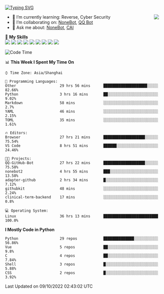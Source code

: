 [![Typing SVG](https://readme-typing-svg.herokuapp.com?size=25&duration=2500&color=8C43EA&vCenter=true&width=200&height=40&lines=Hi+there+%F0%9F%91%8B%F0%9F%8F%BB;I'm+yanyongyu)](https://git.io/typing-svg)

<a href="#">
  <img align="right" src="https://github-readme-stats.vercel.app/api?username=yanyongyu&count_private=true&show_icons=true&bg_color=15,f2f7fd,E0EAFC" />
</a>

- 🌱 I’m currently learning: Reverse, Cyber Security
- 👯 I’m collaborating on: [NoneBot](https://github.com/nonebot), [QQ Bot](https://github.com/Mrs4s/go-cqhttp)
- 💬 Ask me about: [NoneBot](https://github.com/nonebot), [CAI](https://github.com/cscs181/CAI)

🌟 **My Skills**  
![](https://img.shields.io/badge/-Python-3e74a2?style=flat-square&logo=Python&logoColor=fff)
![](https://img.shields.io/badge/-Node.js-339933?style=flat-square&logo=Node.js&logoColor=fff)
![](https://img.shields.io/badge/-Vue-4fc08d?style=flat-square&logo=Vue.js&logoColor=fff)
![](https://img.shields.io/badge/-React-2d98ce?style=flat-square&logo=React&logoColor=fff)
![](https://img.shields.io/badge/-Docker-2496ED?style=flat-square&logo=Docker&logoColor=fff)
![](https://img.shields.io/badge/-Linux-000000?style=flat-square&logo=Linux&logoColor=fff)
![](https://img.shields.io/badge/-MySQL-4479A1?style=flat-square&logo=MySQL&logoColor=fff)
![](https://img.shields.io/badge/-Redis-DC382D?style=flat-square&logo=Redis&logoColor=fff)
![](https://img.shields.io/badge/-MongoDB-47A248?style=flat-square&logo=MongoDB&logoColor=fff)

<!--START_SECTION:waka-->
![Code Time](http://img.shields.io/badge/Code%20Time-2%2C973%20hrs%2056%20mins-blue)

📊 **This Week I Spent My Time On** 

```text
⌚︎ Time Zone: Asia/Shanghai

💬 Programming Languages: 
Other                    29 hrs 56 mins      ████████████████████░░░░░   82.66% 
Python                   3 hrs 16 mins       ██░░░░░░░░░░░░░░░░░░░░░░░   9.02% 
Markdown                 58 mins             ░░░░░░░░░░░░░░░░░░░░░░░░░   2.7% 
YAML                     46 mins             ░░░░░░░░░░░░░░░░░░░░░░░░░   2.15% 
TOML                     35 mins             ░░░░░░░░░░░░░░░░░░░░░░░░░   1.61%

🔥 Editors: 
Browser                  27 hrs 21 mins      ███████████████████░░░░░░   75.54% 
VS Code                  8 hrs 51 mins       ██████░░░░░░░░░░░░░░░░░░░   24.46%

🐱‍💻 Projects: 
QQ-GitHub-Bot            27 hrs 22 mins      ███████████████████░░░░░░   75.58% 
nonebot2                 4 hrs 55 mins       ███░░░░░░░░░░░░░░░░░░░░░░   13.58% 
adapter-github           2 hrs 34 mins       █░░░░░░░░░░░░░░░░░░░░░░░░   7.12% 
githubkit                48 mins             ░░░░░░░░░░░░░░░░░░░░░░░░░   2.24% 
clinical-term-backend    17 mins             ░░░░░░░░░░░░░░░░░░░░░░░░░   0.8%

💻 Operating System: 
Linux                    36 hrs 13 mins      █████████████████████████   100.0%

```

**I Mostly Code in Python** 

```text
Python                   29 repos            ██████████████░░░░░░░░░░░   56.86% 
Vue                      5 repos             ██░░░░░░░░░░░░░░░░░░░░░░░   9.8% 
C                        4 repos             ██░░░░░░░░░░░░░░░░░░░░░░░   7.84% 
Shell                    3 repos             █░░░░░░░░░░░░░░░░░░░░░░░░   5.88% 
CSS                      2 repos             █░░░░░░░░░░░░░░░░░░░░░░░░   3.92%

```



 Last Updated on 09/10/2022 02:43:02 UTC
<!--END_SECTION:waka-->
